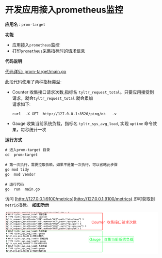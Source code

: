 # 开发应用接入prometheus监控

**应用名** : `prom-target`

**功能** 

- 应用接入`prometheus`监控
- 打印`prometheus`采集指标时的请求信息  


**代码说明**  

[代码详见: prom-target/main.go ](./prom-target/main.go)

此段代码使用了两种指标类型:

- Counter  收集接口请求次数,指标名 `tyltr_request_total`。只要应用接受到请求，就会`tyltr_request_total` 就会累加  
  请求如下:  
    ```
    curl  -X GET  http://127.0.0.1:8520/ping/ok   -v
    ```
- Gauge   收集当前系统负载，指标名 `tyltr_sys_avg_load`, 实现 `uptime` 命令效果，每秒统计一次  


**运行方式** 

```
# 进入prom-target 目录
cd  prom-target

# 第一次执行，需要拉取依赖。如果不是第一次执行，可以省略此步骤
go mod tidy
go  mod vendor

# 运行代码
go  run  main.go

```

访问  [http://127.0.0.1:9100/metrics](http://127.0.0.1:9100/metrics) 即可获取到`metric`指标。 
**如图所示**  


![prometheus target demo](src/prometheus-target-demo.png "") 


